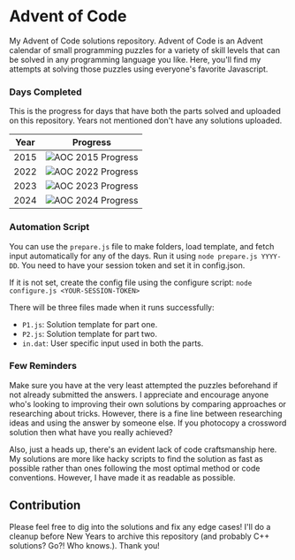 # Advent of Code

My Advent of Code solutions repository. Advent of Code is an Advent calendar of small programming puzzles for a variety of skill levels that can be solved in any programming language you like. Here, you'll find my attempts at solving those puzzles using everyone's favorite Javascript.

### Days Completed
This is the progress for days that have both the parts solved and uploaded on this repository. Years not mentioned don't have any solutions uploaded.

| Year | Progress |
|--|--|
|2015| ![AOC 2015 Progress](https://progress-bar.xyz/8/?title=2%2F25%20)|
|2022| ![AOC 2022 Progress](https://progress-bar.xyz/8/?title=2%2F25%20)|
|2023| ![AOC 2023 Progress](https://progress-bar.xyz/40/?title=10%2F25%20)|
|2024| ![AOC 2024 Progress](https://progress-bar.xyz/88/?title=22%2F25%20)|

### Automation Script
You can use the `prepare.js` file to make folders, load template, and fetch input automatically for any of the days. Run it using `node prepare.js YYYY-DD`.
You need to have your session token and set it in config.json.

If it is not set, create the config file using the configure script:
`node configure.js <YOUR-SESSION-TOKEN>`

There will be three files made when it runs successfully:
- `P1.js`: Solution template for part one.
- `P2.js`: Solution template for part two.
- `in.dat`: User specific input used in both the parts.

### Few Reminders
Make sure you have at the very least attempted the puzzles beforehand if not already submitted the answers. I appreciate and encourage anyone who's looking to improving their own solutions by comparing approaches or researching about tricks. However, there is a fine line between researching ideas and using the answer by someone else. If you photocopy a crossword solution then what have you really achieved?

Also, just a heads up, there's an evident lack of code craftsmanship here. My solutions are more like hacky scripts to find the solution as fast as possible rather than ones following the most optimal method or code conventions. However, I have made it as readable as possible.


## Contribution
Please feel free to dig into the solutions and fix any edge cases! I'll do a cleanup before New Years to archive this repository (and probably C++ solutions? Go?! Who knows.). Thank you!
